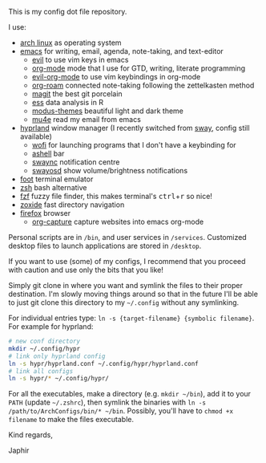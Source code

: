 This is my config dot file repository.

I use:
- [arch linux](https://archlinux.org/) as operating system
- [emacs](https://www.gnu.org/software/emacs/) for writing, email, agenda, note-taking, and text-editor
  - [evil](https://github.com/emacs-evil/evil) to use vim keys in emacs
  - [org-mode](https://orgmode.org/) mode that I use for GTD, writing, literate programming
  - [evil-org-mode](https://github.com/Somelauw/evil-org-mode) to use vim keybindings in org-mode
  - [org-roam](https://www.orgroam.com/) connected note-taking following the zettelkasten method
  - [magit](https://magit.vc/) the best git porcelain
  - [ess](https://ess.r-project.org/) data analysis in R
  - [modus-themes](https://gitlab.com/protesilaos/modus-themes/) beautiful light and dark theme
  - [mu4e](https://www.djcbsoftware.nl/code/mu/) read my email from emacs
- [hyprland](https://hyprland.org/) window manager
  (I recently switched from [sway](https://swaywm.org/), config still available)
  - [wofi](https://hg.sr.ht/~scoopta/wofi) for launching programs that I don't have a keybinding for
  <!-- - [nwg-panel](https://github.com/nwg-piotr/nwg-panel) for workspaces, bar, and other nice widgets -->
  - [ashell](https://github.com/MalpenZibo/ashell) bar
  - [swaync](https://github.com/ErikReider/SwayNotificationCenter) notification centre
  - [swayosd](https://github.com/ErikReider/SwayOSD) show volume/brightness notifications
  <!-- - [wlsunset](https://sr.ht/~kennylevinsen/wlsunset/) to change display brightness/colour in the evening -->
- [foot](https://codeberg.org/dnkl/foot) terminal emulator
 - [zsh](https://grml.org/zsh/) bash alternative
 - [fzf](https://github.com/junegunn/fzf) fuzzy file finder, this makes terminal's <kbd>ctrl</kbd>+<kbd>r</kbd> so nice!
 - [zoxide](https://github.com/ajeetdsouza/zoxide) fast directory navigation
- [firefox](https://firefox.org/) browser
  - [org-capture](https://github.com/sprig/org-capture-extension) capture websites into emacs org-mode

Personal scripts are in `/bin`, and user services in `/services`.
Customized desktop files to launch applications are stored in `/desktop`.

If you want to use (some) of my configs, I recommend that you proceed with caution and use only the bits that you like!

Simply git clone in where you want and symlink the files to their proper destination.
I'm slowly moving things around so that in the future I'll be able to just git clone this directory to my `~/.config` without any symlinking.

For individual entries type: `ln -s {target-filename} {symbolic filename}`.
For example for hyprland:
```bash
# new conf directory
mkdir ~/.config/hypr
# link only hyprland config
ln -s hypr/hyprland.conf ~/.config/hypr/hyprland.conf
# link all configs
ln -s hypr/* ~/.config/hypr/
```

For all the executables,
make a directory (e.g. `mkdir ~/bin`),
add it to your `PATH` (update `~/.zshrc`),
then symlink the binaries with `ln -s /path/to/ArchConfigs/bin/* ~/bin`.
Possibly, you'll have to `chmod +x filename` to make the files executable.

Kind regards,

Japhir
